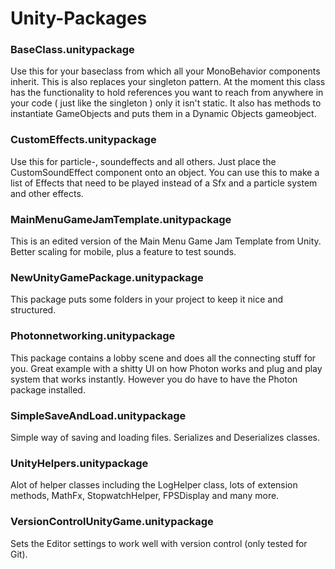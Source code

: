 # Unity-Packages

### BaseClass.unitypackage
Use this for your baseclass from which all your MonoBehavior components inherit. This is also replaces your singleton pattern.
At the moment this class has the functionality to hold references you want to reach from anywhere in your code ( just like the singleton ) only it isn't static.
It also has methods to instantiate GameObjects and puts them in a Dynamic Objects gameobject.

### CustomEffects.unitypackage
Use this for particle-, soundeffects and all others. Just place the CustomSoundEffect component onto an object.
You can use this to make a list of Effects that need to be played instead of a Sfx and a particle system and other effects.

### MainMenuGameJamTemplate.unitypackage
This is an edited version of the Main Menu Game Jam Template from Unity. Better scaling for mobile, plus a feature to test sounds.

### NewUnityGamePackage.unitypackage
This package puts some folders in your project to keep it nice and structured.

### Photonnetworking.unitypackage
This package contains a lobby scene and does all the connecting stuff for you. Great example with a shitty UI on how Photon works and plug and play system that works instantly. However you do have to have the Photon package installed.

### SimpleSaveAndLoad.unitypackage
Simple way of saving and loading files. Serializes and Deserializes classes.

### UnityHelpers.unitypackage
Alot of helper classes including the LogHelper class, lots of extension methods, MathFx, StopwatchHelper, FPSDisplay and many more.

### VersionControlUnityGame.unitypackage
Sets the Editor settings to work well with version control (only tested for Git).

